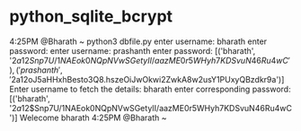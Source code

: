 # python_sqlite_bcrypt

 4:25PM @Bharath ~ python3 dbfile.py
enter username: bharath
enter password: 
enter username: prashanth
enter password: 
[('bharath', '$2a$12$Snp7U/1NAEok0NQpNVwSGetyII/aazME0r5WHyh7KDSvuN46Ru4wC'), ('prashanth', '$2a$12$oJ5aHHxhBesto3Q8.hszeOiJwOkwi2ZwkA8w2usY1PUxyQBzdkr9a')]
Enter username to fetch the details: bharath
enter corresponding password: 
[('bharath', '$2a$12$Snp7U/1NAEok0NQpNVwSGetyII/aazME0r5WHyh7KDSvuN46Ru4wC')]
Welecome bharath
 4:25PM @Bharath ~ 
